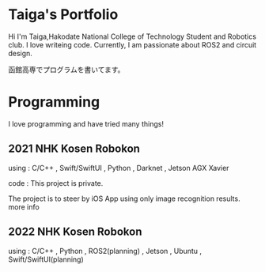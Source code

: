 # Taiga's Portfolio
Hi I'm Taiga,Hakodate National College of Technology Student and Robotics club. I love writeing code. Currently, I am passionate about ROS2 and circuit design.

函館高専でプログラムを書いてます。

# Programming
I love programming and have tried many things!
## 2021 NHK Kosen Robokon
using : C/C++ , Swift/SwiftUI , Python , Darknet , Jetson AGX Xavier

code : This project is private. 

The project is to steer by iOS App using only image recognition results. more info

## 2022 NHK Kosen Robokon
using : C/C++ , Python , ROS2(planning) , Jetson , Ubuntu , Swift/SwiftUI(planning)
